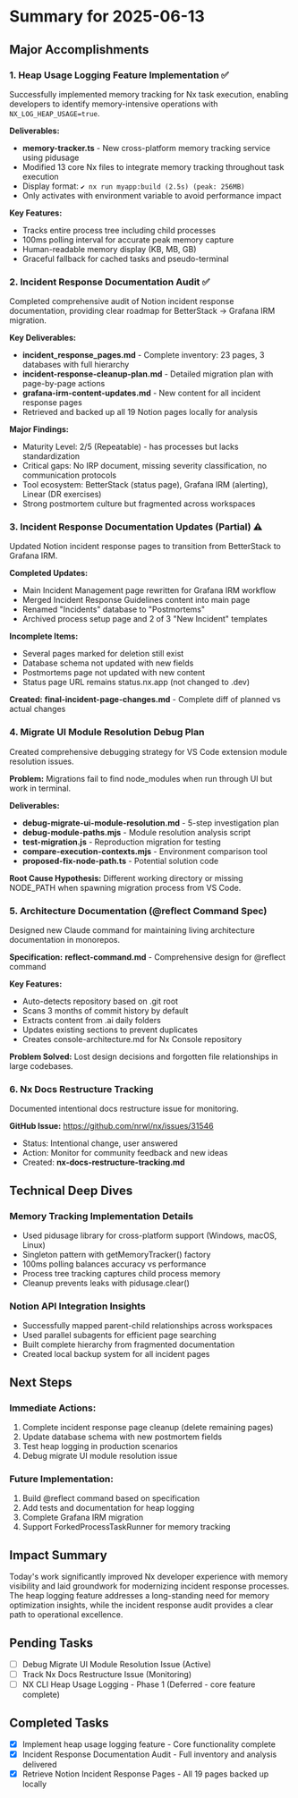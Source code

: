# Summary for 2025-06-13

## Major Accomplishments

### 1. Heap Usage Logging Feature Implementation ✅
Successfully implemented memory tracking for Nx task execution, enabling developers to identify memory-intensive operations with `NX_LOG_HEAP_USAGE=true`.

**Deliverables:**
- **memory-tracker.ts** - New cross-platform memory tracking service using pidusage
- Modified 13 core Nx files to integrate memory tracking throughout task execution
- Display format: `✔ nx run myapp:build (2.5s) (peak: 256MB)`
- Only activates with environment variable to avoid performance impact

**Key Features:**
- Tracks entire process tree including child processes
- 100ms polling interval for accurate peak memory capture
- Human-readable memory display (KB, MB, GB)
- Graceful fallback for cached tasks and pseudo-terminal

### 2. Incident Response Documentation Audit ✅
Completed comprehensive audit of Notion incident response documentation, providing clear roadmap for BetterStack → Grafana IRM migration.

**Key Deliverables:**
- **incident_response_pages.md** - Complete inventory: 23 pages, 3 databases with full hierarchy
- **incident-response-cleanup-plan.md** - Detailed migration plan with page-by-page actions
- **grafana-irm-content-updates.md** - New content for all incident response pages
- Retrieved and backed up all 19 Notion pages locally for analysis

**Major Findings:**
- Maturity Level: 2/5 (Repeatable) - has processes but lacks standardization
- Critical gaps: No IRP document, missing severity classification, no communication protocols
- Tool ecosystem: BetterStack (status page), Grafana IRM (alerting), Linear (DR exercises)
- Strong postmortem culture but fragmented across workspaces

### 3. Incident Response Documentation Updates (Partial) ⚠️
Updated Notion incident response pages to transition from BetterStack to Grafana IRM.

**Completed Updates:**
- Main Incident Management page rewritten for Grafana IRM workflow
- Merged Incident Response Guidelines content into main page
- Renamed "Incidents" database to "Postmortems" 
- Archived process setup page and 2 of 3 "New Incident" templates

**Incomplete Items:**
- Several pages marked for deletion still exist
- Database schema not updated with new fields
- Postmortems page not updated with new content
- Status page URL remains status.nx.app (not changed to .dev)

**Created:** **final-incident-page-changes.md** - Complete diff of planned vs actual changes

### 4. Migrate UI Module Resolution Debug Plan
Created comprehensive debugging strategy for VS Code extension module resolution issues.

**Problem:** Migrations fail to find node_modules when run through UI but work in terminal.

**Deliverables:**
- **debug-migrate-ui-module-resolution.md** - 5-step investigation plan
- **debug-module-paths.mjs** - Module resolution analysis script
- **test-migration.js** - Reproduction migration for testing
- **compare-execution-contexts.mjs** - Environment comparison tool
- **proposed-fix-node-path.ts** - Potential solution code

**Root Cause Hypothesis:** Different working directory or missing NODE_PATH when spawning migration process from VS Code.

### 5. Architecture Documentation (@reflect Command Spec)
Designed new Claude command for maintaining living architecture documentation in monorepos.

**Specification:** **reflect-command.md** - Comprehensive design for @reflect command

**Key Features:**
- Auto-detects repository based on .git root
- Scans 3 months of commit history by default
- Extracts content from .ai daily folders
- Updates existing sections to prevent duplicates
- Creates console-architecture.md for Nx Console repository

**Problem Solved:** Lost design decisions and forgotten file relationships in large codebases.

### 6. Nx Docs Restructure Tracking
Documented intentional docs restructure issue for monitoring.

**GitHub Issue:** https://github.com/nrwl/nx/issues/31546
- Status: Intentional change, user answered
- Action: Monitor for community feedback and new ideas
- Created: **nx-docs-restructure-tracking.md**

## Technical Deep Dives

### Memory Tracking Implementation Details
- Used pidusage library for cross-platform support (Windows, macOS, Linux)
- Singleton pattern with getMemoryTracker() factory
- 100ms polling balances accuracy vs performance
- Process tree tracking captures child process memory
- Cleanup prevents leaks with pidusage.clear()

### Notion API Integration Insights
- Successfully mapped parent-child relationships across workspaces
- Used parallel subagents for efficient page searching
- Built complete hierarchy from fragmented documentation
- Created local backup system for all incident pages

## Next Steps

### Immediate Actions:
1. Complete incident response page cleanup (delete remaining pages)
2. Update database schema with new postmortem fields
3. Test heap logging in production scenarios
4. Debug migrate UI module resolution issue

### Future Implementation:
1. Build @reflect command based on specification
2. Add tests and documentation for heap logging
3. Complete Grafana IRM migration
4. Support ForkedProcessTaskRunner for memory tracking

## Impact Summary

Today's work significantly improved Nx developer experience with memory visibility and laid groundwork for modernizing incident response processes. The heap logging feature addresses a long-standing need for memory optimization insights, while the incident response audit provides a clear path to operational excellence.

## Pending Tasks

- [ ] Debug Migrate UI Module Resolution Issue (Active)
- [ ] Track Nx Docs Restructure Issue (Monitoring)
- [ ] NX CLI Heap Usage Logging - Phase 1 (Deferred - core feature complete)

## Completed Tasks

- [x] Implement heap usage logging feature - Core functionality complete
- [x] Incident Response Documentation Audit - Full inventory and analysis delivered
- [x] Retrieve Notion Incident Response Pages - All 19 pages backed up locally